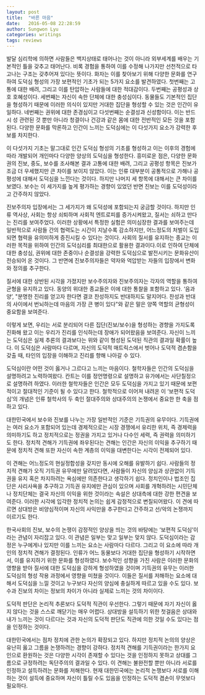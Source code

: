 ```yaml
---
layout: post
title:  "바른 마음"
date:   2016-05-08 22:28:59
author: Sungwon Lyu
categories: writings
tags: reviews
---
```

 발달 심리학에 의하면 사람들은 백지상태로 태어나는 것이 아니라 외부세계를 배우는 기본적인 틀을 갖추고 태어난다. 비록 경험을 통하여 이를 수정해 나가지만 선천적으로 타고나는 구조는 갖추어져 있다는 뜻이다. 화자는 이를 찾아보기 위해 다양한 문화를 연구하여 도덕심 형성의 가장 보편적인 기초가 되는 5가지 요소를 발견하였다. 첫번째는 고통에 대한 배려, 그리고 이를 탄압하는 사람들에 대한 적대감이다. 두번째는 공평성과 상호 호혜성이다. 세번째는 자신이 속한 단체에 대한 충성심이다. 동물들도 기본적인 집단을 형성하기 때문에 이러한 의식이 있지만 거대한 집단을 형성할 수 있는 것은 인간이 유일하다. 네번째는 권위에 대한 존경심이고 다섯번째는 순결성과 신성함이다. 이는 반드시 성 관련된 것 뿐만 아니라 청결이나 건강과 같은 몸에 대한 전반적인 모든 것을 포함된다. 다양한 문화를 막론하고 인간이 느끼는 도덕심에는 이 다섯가지 요소가 강력한 후보를 차지한다.

 이 다섯가지 기초는 말그대로 인간 도덕심 형성의 기초를 형성하고 이는 이후의 경험에 따라 개발되어 개인마다 다양한 양상의 도덕심을 형성한다. 흥미로운 점은, 다양한 문화권의 진보, 중도, 보수를 조사해본 결과 고통에 대한 배려, 그리고 공평성 항목은 진보가 조금 더 우세했지만 큰 차이를 보이지 않았다. 이는 인류 대부분이 공통적으로 가해나 공평성에 대해서 도덕심을 느낀다는 것이다. 하지만 나머지 세 항목에 대해서는 큰 차이를 보였다. 보수는 이 세가지를 높게 평가하는 경향이 있었던 반면 진보는 이를 도덕성이라고 간주하지 않았다.

 진보주의자 입장에서는 그 세가지가 왜 도덕성에 포함되는지 궁금할 것이다. 하지만 인류 역사상, 사회는 항상 쇠퇴하며 사회적 엔트로피를 증가시켜왔고, 질서는 쇠하고 만다는 진리를 보여주었다. 이러한 상황에서 특정한 실험은 의미심장한 결과를 보여주는데 일반적으로 사람들 간의 협력도는 시간이 지날수록 감소하지만, 어느정도의 처벌이 도입되면 협력을 유의미하게 증진시킬 수 있다는 것이다. 사회의 질서를 유지하는 종교는 이러한 목적을 위하여 인간의 도덕심리를 최대한으로 활용한 결과이다.이로 인하여 단체에 대한 충성심, 권위에 대한 존중이나 순결성을 강력한 도덕심으로 발전시키는 문화유산이 전승되어 온 것이다. 그 반면에 진보주의자들은 약자와 억압받는 자들의 입장에서 변화와 정의를 추구한다.

 질서에 대한 상반된 시각을 가졌지만 보수주의자와 진보주의자는 각자의 역할을 통하여 균형을 유지하고 있다. 동양의 위대한 종교들은 이에 대한 통찰을 포함하고 있다. ‘음과 양’,  "분명한 진리를 얻고자 한다면 결코 찬성하지도 반대하지도 말지어다. 찬성과 반대의 사이에서 번뇌하는데 마음의 가장 큰 병이 있다"와 같은 말은 양쪽 역할의 균형성이 중요함을 보여준다.

 이렇게 보면, 우리는 서로 분리되어 다른 집단(진보/보수)을 형성하는 경향을 가지도록 진화해 왔고 이는 우리가 진리를 인식하는데 장애가 되어왔음을 보여준다. 자신이 느끼는 도덕심은 실제 추론의 결과보다는 위와 같이 형성된 도덕된 직관의 결과일 확률이 높다. 이 도덕심은 사람마다 다르며, 자신의 도덕적 매트릭스에서 벗어나 도덕적 겸손함을 갖출 때, 타인의 입장을 이해하고 진리를 향해 나아갈 수 있다.

 도덕심이란 어떤 것이 옳거나 그르다고 느끼는 마음이다. 철학자들은 인간의 도덕심을 설명하려고 노력하여왔다. 칸트는 이를 정언명령으로 설명하고 유가에서는 사단칠정으로 설명하려 하였다. 이러한 철학자들은 인간은 모두 도덕심을 가지고 있기 때문에 보편적이고 절대적인 기준이 될 수 있다고 한다. 철학적으로 이어져 내려온 이 ‘보편적 도덕심’의 개념은 인류 철학사의 두 축인 절대주의와 상대주의의 논쟁에서 중요한 한 축을 점하고 있다.

 대한민국에서 보수와 진보를 나누는 가장 일반적인 기준은 기득권의 유무이다. 기득권에는 여러 요소가 포함되어 있는데 경제적으로는 시장 경쟁에서 유리한 위치, 즉 경제력을 의미하기도 하고 정치적으로는 정권을 가지고 있거나 다수인 세력, 즉 권력을 의미하기도 한다. 정치적 견해가 기득권에 좌우된다는 견해는 인간은 자신의 이익을 추구하기 때문에 정치적 견해 또한 자신이 속한 계층의 이익을 대변한다는 시각이 전제되어 있다.

 이 견해는 어느정도의 현실정합성을 갖지만 동시에 오해를 유발하기 쉽다. 사람들의 정치적 견해가 오직 기득권 유무에만 달려있다면, 사람들이 자신의 양심과 상관없이 기득권을 유지 혹은 차지하려는 욕심에만 의존한다고 생각하기 쉽다. 정치인이나 법조인 집단은 사리사욕을 추구하고 기득권 유지에만 관심이 있으며 사회를 개혁하려는 시민단체나 정치단체는 결국 자신의 이익을 위한 것이라는 속설은 상대측에 대한 강한 편견을 보여준다. 이러한 시각에 입각한 정치적 논의는 쉽게 감정적으로 변질되어왔다. 이 견에 따르면 상대방은 비양심적이며 자신의 사익만을 추구한다고 간주하고 선/악의 논쟁까지 이르기도 한다.

 한국사회의 진보, 보수의 논쟁이 감정적인 양상을 띄는 것의 바탕에는 ‘보편적 도덕심’이라는 관념이 자리잡고 있다. 이 관념은 일부는 맞고 일부는 맞지 않다. 도덕심이라는 감정은 누구에게나 있지만 이를 느끼는 요소는 사람마다 다르다. 그리고 이 요소에 따라 개인의 정치적 견해가 결정된다. 인류가 어느 동물보다 거대한 집단을 형성하기 시작하면서, 이를 유지하기 위한 문화를 형성하였다. 보수적인 성향을 가진 사람은 이러한 문화의 영향을 받아 질서에 대한 도덕심을 강하게 형성하였을 것이며 기득권의 유무는 이러한 도덕심의 형성 작용 과정에서 영향을 미쳤을 것이다. 이들은 질서를 저해하는 요소에 대해서 도덕심을 느낄 것이고 누구보다 자신의 양심에 충실하게 따르고 있을 수도 있다. 보수과 진보의 차이는 정보의 차이가 아니라 실제로 느끼는 것의 차이이다.

 도덕적 판단은 논리적 추론보다 도덕적 직관이 우선한다. 그렇기 때문에 자기 자신이 옳지 않다는 것을 스스로 깨닫기는 매우 어렵다. 상대방을 설득하기 위한 첫걸음은 상대와 내가 느끼는 것이 다르다는 것과 자신의 도덕적 판단도 직관에 의한 것일 수도 있다는 점을 인정하는 것이다.

 대한민국에서는 점차 정치에 관한 논의가 확장되고 있다. 하지만 정치적 논의의 양상은 유난히 옳고 그름을 논쟁하려는 경향이 강하다. 정치적 견해를 기득권이라는 한가지 요인으로 환원하는 것은 다양한 시각이 존재할 수 있다는 것을 인정하지 못하고 상대를 그름으로 규정하려는 독단주의의 결과일 수 있다. 이 견해는 불완전할 뿐만 아니라 서로를 인정하고 설득하려는 문화를 저해한다. 현재 대한민국에는 논리적 논쟁보다 서로를 이해하는 것이 설득에 중요하며 자신이 틀릴 수도 있음을 인정하는 도덕적 겸손이 무엇보다 필요하다.

